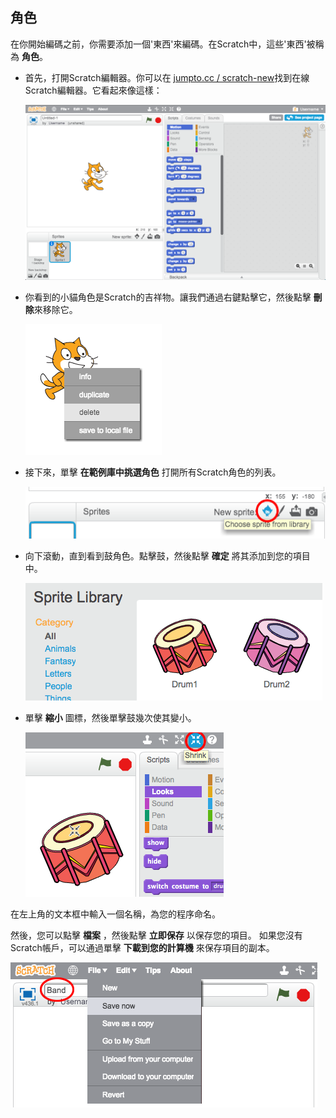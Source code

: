## 角色

在你開始編碼之前，你需要添加一個'東西'來編碼。在Scratch中，這些'東西'被稱為 **角色**。

+ 首先，打開Scratch編輯器。你可以在 <a href="http://jumpto.cc/scratch-new" target="_blank">jumpto.cc / scratch-new</a>找到在線Scratch編輯器。它看起來像這樣：
    
    ![截圖](images/band-scratch.png)

+ 你看到的小貓角色是Scratch的吉祥物。讓我們通過右鍵點擊它，然後點擊 **刪除**來移除它。
    
    ![截圖](images/band-delete.png)

+ 接下來，單擊 **在範例庫中挑選角色** 打開所有Scratch角色的列表。
    
    ![截圖](images/band-sprite-library.png)

+ 向下滾動，直到看到鼓角色。點擊鼓，然後點擊 **確定** 將其添加到您的項目中。
    
    ![截圖](images/band-sprite-drum.png)

+ 單擊 **縮小** 圖標，然後單擊鼓幾次使其變小。
    
    ![截圖](images/band-shrink.png)

在左上角的文本框中輸入一個名稱，為您的程序命名。

然後，您可以點擊 **檔案** ，然後點擊 **立即保存** 以保存您的項目。 如果您沒有Scratch帳戶，可以通過單擊 **下載到您的計算機** 來保存項目的副本。

![截圖](images/band-save.png)